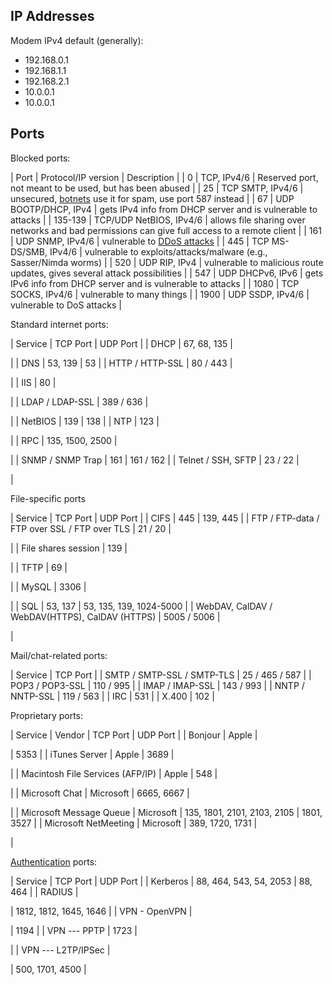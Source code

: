 
## IP Addresses

Modem IPv4 default (generally):

- 192.168.0.1
- 192.168.1.1
- 192.168.2.1
- 10.0.0.1
- 10.0.0.1

## Ports

Blocked ports:

| Port | Protocol/IP version | Description |
| 0 | TCP, IPv4/6 | Reserved port, not meant to be used, but has been abused |
| 25 | TCP SMTP, IPv4/6 | unsecured, [botnets](computers-cysec-pentest.md) use it for spam, use port 587 instead |
| 67 | UDP BOOTP/DHCP, IPv4 | gets IPv4 info from DHCP server and is vulnerable to attacks |
| 135-139 | TCP/UDP NetBIOS, IPv4/6 | allows file sharing over networks and bad permissions can give full access to a remote client |
| 161 | UDP SNMP, IPv4/6 | vulnerable to [DDoS attacks](computers-cysec-pentest.md) |
| 445 | TCP MS-DS/SMB, IPv4/6 | vulnerable to exploits/attacks/malware (e.g., Sasser/Nimda worms) |
| 520 | UDP RIP, IPv4 | vulnerable to malicious route updates, gives several attack possibilities |
| 547 | UDP DHCPv6, IPv6 | gets IPv6 info from DHCP server and is vulnerable to attacks |
| 1080 | TCP SOCKS, IPv4/6 | vulnerable to many things |
| 1900 | UDP SSDP, IPv4/6 | vulnerable to DoS attacks |

Standard internet ports:

| Service | TCP Port | UDP Port |
| DHCP | 67, 68, 135 |

 |
| DNS | 53, 139 | 53 |
| HTTP / HTTP-SSL | 80 / 443 |

 |
| IIS | 80 |

 |
| LDAP / LDAP-SSL | 389 / 636 |

 |
| NetBIOS | 139 | 138 |
| NTP | 123 |

 |
| RPC | 135, 1500, 2500 |

 |
| SNMP / SNMP Trap | 161 | 161 / 162 |
| Telnet / SSH, SFTP | 23 / 22 |

 |

File-specific ports

| Service | TCP Port | UDP Port |
| CIFS | 445 | 139, 445 |
| FTP / FTP-data / FTP over SSL / FTP over TLS | 21 / 20 |

 |
| File shares session | 139 |

 |
| TFTP | 69 |

 |
| MySQL | 3306 |

 |
| SQL | 53, 137 | 53, 135, 139, 1024-5000 |
| WebDAV, CalDAV / WebDAV(HTTPS), CalDAV (HTTPS) | 5005 / 5006 |

 |

Mail/chat-related ports:

| Service | TCP Port |
| SMTP / SMTP-SSL / SMTP-TLS | 25 / 465 / 587 |
| POP3 / POP3-SSL | 110 / 995 |
| IMAP / IMAP-SSL | 143 / 993 |
| NNTP / NNTP-SSL | 119 / 563 |
| IRC | 531 |
| X.400 | 102 |

Proprietary ports:

| Service | Vendor | TCP Port | UDP Port |
| Bonjour | Apple |

 | 5353 |
| iTunes Server | Apple | 3689 |

 |
| Macintosh File Services (AFP/IP) | Apple | 548 |

 |
| Microsoft Chat | Microsoft | 6665, 6667 |

 |
| Microsoft Message Queue | Microsoft | 135, 1801, 2101, 2103, 2105 | 1801, 3527 |
| Microsoft NetMeeting | Microsoft | 389, 1720, 1731 |

 |

[Authentication](computers-cysec-authentication.md) ports:

| Service | TCP Port | UDP Port |
| Kerberos | 88, 464, 543, 54, 2053 | 88, 464 |
| RADIUS |

 | 1812, 1812, 1645, 1646 |
| VPN - OpenVPN |

 | 1194 |
| VPN --- PPTP | 1723 |

 |
| VPN --- L2TP/IPSec |

 | 500, 1701, 4500 |
